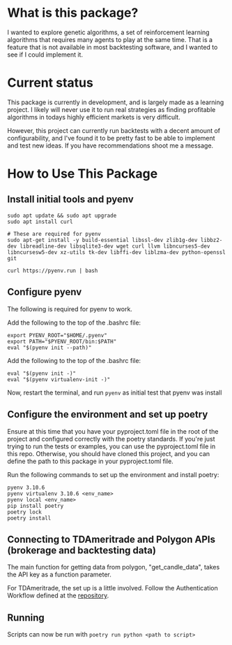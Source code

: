 # What is this package?
I wanted to explore genetic algorithms, a set of reinforcement learning algorithms that requires many agents to play at the same time. That is a feature that is not available in most backtesting software, and I wanted to see if I could implement it.


# Current status
This package is currently in development, and is largely made as a learning project. I likely will never use it to run real strategies as finding profitable algorithms in todays highly efficient markets is very difficult. 

However, this project can currently run backtests with a decent amount of configurability, and I've found it to be pretty fast to be able to implement and test new ideas. If you have recommendations shoot me a message.



# How to Use This Package
## Install initial tools and pyenv
```
sudo apt update && sudo apt upgrade
sudo apt install curl

# These are required for pyenv
sudo apt-get install -y build-essential libssl-dev zlib1g-dev libbz2-dev libreadline-dev libsqlite3-dev wget curl llvm libncurses5-dev libncursesw5-dev xz-utils tk-dev libffi-dev liblzma-dev python-openssl git

curl https://pyenv.run | bash
```


## Configure pyenv
The following is required for pyenv to work.

Add the following to the top of the .bashrc file:

```
export PYENV_ROOT="$HOME/.pyenv"
export PATH="$PYENV_ROOT/bin:$PATH"
eval "$(pyenv init --path)"
```
Add the following to the top of the .bashrc file:
```
eval "$(pyenv init -)"
eval "$(pyenv virtualenv-init -)"
```
Now, restart the terminal, and run `pyenv` as initial test that pyenv was install


## Configure the environment and set up poetry

Ensure at this time that you have your pyproject.toml file in the root of the project and configured correctly with the poetry standards. If you're just trying to run the tests or examples, you can use the pyproject.toml file in this repo. Otherwise, you should have cloned this project, and you can define the path to this package in your pyproject.toml file.

Run the following commands to set up the environment and install poetry:
```
pyenv 3.10.6
pyenv virtualenv 3.10.6 <env_name>
pyenv local <env_name>
pip install poetry
poetry lock
poetry install
```

## Connecting to TDAmeritrade and Polygon APIs (brokerage and backtesting data)
The main function for getting data from polygon, "get_candle_data", takes the API key as a function parameter.

For TDAmeritrade, the set up is a little involved. Follow the Authentication Workflow defined at the [repository](https://github.com/areed1192/td-ameritrade-python-api).

## Running
Scripts can now be run with 
```poetry run python <path to script>```


<!-- To propogate changes to dependent modules: appears incrementing version number and then poetry update is the only way -->